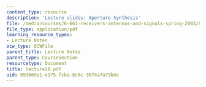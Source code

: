 ```yaml
---
content_type: resource
description: 'Lecture slides: Aperture Synthesis'
file: /media/courses/6-661-receivers-antennas-and-signals-spring-2003/893669e1e175fcba8c6c3674a7a79bee_lecture18.pdf
file_type: application/pdf
learning_resource_types:
- Lecture Notes
ocw_type: OCWFile
parent_title: Lecture Notes
parent_type: CourseSection
resourcetype: Document
title: lecture18.pdf
uid: 893669e1-e175-fcba-8c6c-3674a7a79bee
---
```

